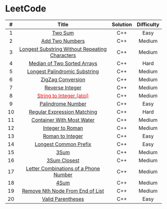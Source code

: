 # LeetCode

|  #   |                            Title                             | Solution | Difficulty |
| :--: | :----------------------------------------------------------: | :------: | :--------: |
|  1   | [Two Sum](https://github.com/crossoverpptx/LeetCode/blob/main/1.%20Two%20Sum) |   C++    |    Easy    |
|  2   | [Add Two Numbers](https://github.com/crossoverpptx/LeetCode/blob/main/2.%20Add%20Two%20Numbers) |   C++    |   Medium   |
|  3   | [Longest Substring Without Repeating Characters](https://github.com/crossoverpptx/LeetCode/blob/main/3.%20Longest%20Substring%20Without%20Repeating%20Characters) |   C++    |   Medium   |
|  4   | [Median of Two Sorted Arrays](https://github.com/crossoverpptx/LeetCode/blob/main/4.%20Median%20of%20Two%20Sorted%20Arrays) |   C++    |    Hard    |
|  5   | [Longest Palindromic Substring](https://github.com/crossoverpptx/LeetCode/blob/main/5.%20Longest%20Palindromic%20Substring) |   C++    |   Medium   |
|  6   | [ZigZag Conversion](https://github.com/crossoverpptx/LeetCode/tree/main/6.%20ZigZag%20Conversion) |   C++    |   Medium   |
|  7   | [Reverse Integer](https://github.com/crossoverpptx/LeetCode/tree/main/7.%20Reverse%20Integer) |   C++    |   Medium   |
|  8   | [<font color="red">String to Integer (atoi)</font>](https://github.com/crossoverpptx/LeetCode/tree/main/8.%20String%20to%20Integer%20(atoi)) |   C++    |   Medium   |
|  9   | [Palindrome Number](https://github.com/crossoverpptx/LeetCode/tree/main/9.%20Palindrome%20Number) |   C++    |    Easy    |
|  10  | [Regular Expression Matching](https://github.com/crossoverpptx/LeetCode/tree/main/10.%20Regular%20Expression%20Matching) |   C++    |    Hard    |
|  11  | [Container With Most Water](https://github.com/crossoverpptx/LeetCode/tree/main/11.%20Container%20With%20Most%20Water) |   C++    |   Medium   |
|  12  | [Integer to Roman](https://github.com/crossoverpptx/LeetCode/tree/main/12.%20Integer%20to%20Roman) |   C++    |   Medium   |
|  13  | [Roman to Integer](https://github.com/crossoverpptx/LeetCode/tree/main/13.%20Roman%20to%20Integer) |   C++    |    Easy    |
|  14  | [Longest Common Prefix](https://github.com/crossoverpptx/LeetCode/tree/main/14.%20Longest%20Common%20Prefix) |   C++    |    Easy    |
|  15  | [3Sum](https://github.com/crossoverpptx/LeetCode/tree/main/15.%203Sum) |   C++    |   Medium   |
|  16  | [3Sum Closest](https://github.com/crossoverpptx/LeetCode/tree/main/16.%203Sum%20Closest) |   C++    |   Medium   |
|  17  | [Letter Combinations of a Phone Number](https://github.com/crossoverpptx/LeetCode/tree/main/17.%20Letter%20Combinations%20of%20a%20Phone%20Number) |   C++    |   Medium   |
|  18  | [4Sum](https://github.com/crossoverpptx/LeetCode/tree/main/18.%204Sum) |   C++    |   Medium   |
|  19  | [Remove Nth Node From End of List](https://github.com/crossoverpptx/LeetCode/tree/main/19.%20Remove%20Nth%20Node%20From%20End%20of%20List) |   C++    |   Medium   |
|  20  | [Valid Parentheses](https://github.com/crossoverpptx/LeetCode/tree/main/20.%20Valid%20Parentheses) |   C++    |    Easy    |
